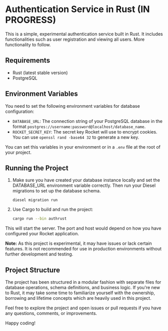 # Authentication Service in Rust (IN PROGRESS)

This is a simple, experimental authentication service built in Rust. It includes functionalities such as user registration and viewing all users. More functionality to follow.

## Requirements

- Rust (latest stable version)
- PostgreSQL

## Environment Variables

You need to set the following environment variables for database configuration:

- `DATABASE_URL`: The connection string of your PostgreSQL database in the format `postgres://username:password@localhost/database_name`.
- `ROCKET_SECRET_KEY`: The secret key Rocket will use to encrypt cookies. You can use `openssl rand -base64 32` to generate a new key.

You can set this variables in your environment or in a `.env` file at the root of your project.

## Running the Project

1. Make sure you have created your database instance locally and set the DATABASE_URL environment variable correctly. Then run your Diesel migrations to set up the database schema.

    ```
    diesel migration run
    ```

2. Use Cargo to build and run the project:

    ```bash
    cargo run --bin authrust
    ```

This will start the server. The port and host would depend on how you have configured your Rocket application.

**Note:** As this project is experimental, it may have issues or lack certain features. It is not recommended for use in production environments without further development and testing.

## Project Structure

The project has been structured in a modular fashion with separate files for database operations, schema definitions, and business logic. If you're new to Rust, it may take some time to familiarize yourself with the ownership, borrowing and lifetime concepts which are heavily used in this project.

Feel free to explore the project and open issues or pull requests if you have any questions, comments, or improvements.

Happy coding!
